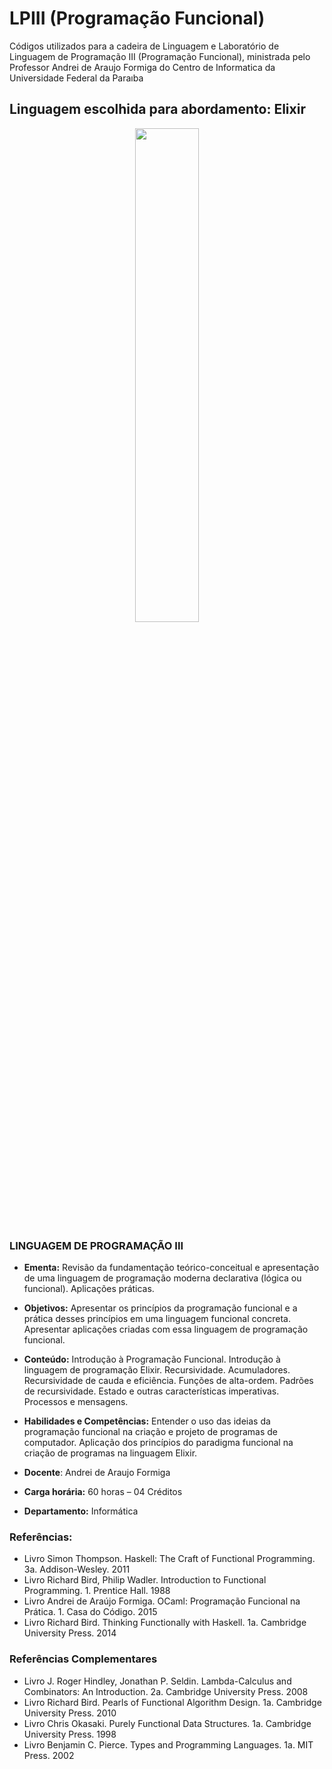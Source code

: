 # LPIII (Programação Funcional)
Códigos utilizados para a cadeira de Linguagem e Laboratório de Linguagem de Programação III (Programação Funcional), ministrada pelo Professor Andrei de Araujo Formiga do Centro de Informatica da Universidade Federal da Paraıba


##  **Linguagem escolhida para abordamento:**  Elixir

<p align="center">
  <img width="45%" height="45%" src="https://github.com/diegolrs/LPIII/blob/main/res/elixir.png">
</p>

### LINGUAGEM DE PROGRAMAÇÃO III

* **Ementa:**	Revisão da fundamentação teórico-conceitual e apresentação de uma linguagem de programação moderna declarativa (lógica ou funcional). Aplicações práticas.
* **Objetivos:**	Apresentar os princípios da programação funcional e a prática desses princípios em uma linguagem funcional concreta. Apresentar aplicações criadas com essa linguagem de programação funcional.

* **Conteúdo:**	Introdução à Programação Funcional. Introdução à linguagem de programação Elixir. Recursividade. Acumuladores. Recursividade de cauda e eficiência. Funções de alta-ordem. Padrões de recursividade. Estado e outras características imperativas. Processos e mensagens.

* **Habilidades e Competências:**	Entender o uso das ideias da programação funcional na criação e projeto de programas de computador. Aplicação dos princípios do paradigma funcional na criação de programas na linguagem Elixir.

* **Docente**: Andrei de Araujo Formiga
* **Carga horária:** 60 horas – 04 Créditos 
* **Departamento:** Informática 

### **Referências:**
* Livro	Simon Thompson. Haskell: The Craft of Functional Programming. 3a. Addison-Wesley. 2011
* Livro	Richard Bird, Philip Wadler. Introduction to Functional Programming. 1. Prentice Hall. 1988
* Livro	Andrei de Araújo Formiga. OCaml: Programação Funcional na Prática. 1. Casa do Código. 2015
* Livro	Richard Bird. Thinking Functionally with Haskell. 1a. Cambridge University Press. 2014

### **Referências Complementares**
* Livro	J. Roger Hindley, Jonathan P. Seldin. Lambda-Calculus and Combinators: An Introduction. 2a. Cambridge University Press. 2008
* Livro	Richard Bird. Pearls of Functional Algorithm Design. 1a. Cambridge University Press. 2010
* Livro	Chris Okasaki. Purely Functional Data Structures. 1a. Cambridge University Press. 1998
* Livro	Benjamin C. Pierce. Types and Programming Languages. 1a. MIT Press. 2002
